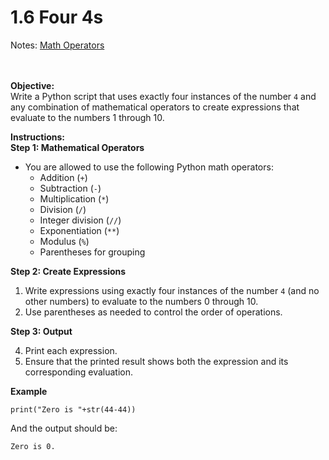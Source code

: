 # 1.6 Four 4s

Notes: [Math Operators](https://colab.research.google.com/drive/1JSrOECf5FeozLVAlGu7IDqGoR6bf3mR1?usp=drive_link)

<br></br>
**Objective:**  
Write a Python script that uses exactly four instances of the number `4` and any combination of mathematical operators to create expressions that evaluate to the numbers 1 through 10.

**Instructions:**  
**Step 1: Mathematical Operators**

- You are allowed to use the following Python math operators:
  - Addition (`+`)
  - Subtraction (`-`)
  - Multiplication (`*`)
  - Division (`/`)
  - Integer division (`//`)
  - Exponentiation (`**`)
  - Modulus (`%`)
  - Parentheses for grouping

**Step 2: Create Expressions**

1. Write expressions using exactly four instances of the number `4` (and no other numbers) to evaluate to the numbers 0 through 10.
2. Use parentheses as needed to control the order of operations.

**Step 3: Output**

4. Print each expression.
5. Ensure that the printed result shows both the expression and its corresponding evaluation.

**Example**
```
print("Zero is "+str(44-44))
```

And the output should be:
```
Zero is 0.
```

